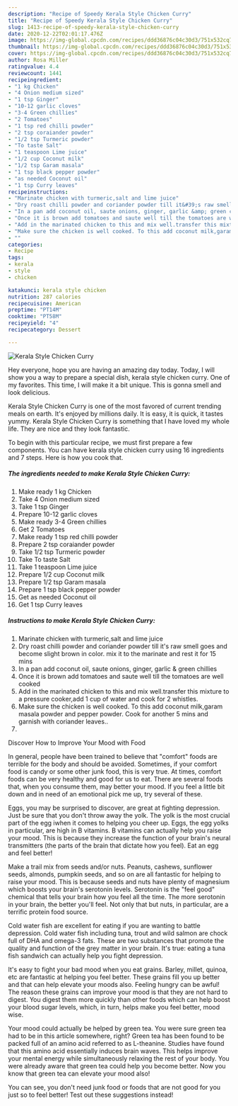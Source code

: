 ```yaml
---
description: "Recipe of Speedy Kerala Style Chicken Curry"
title: "Recipe of Speedy Kerala Style Chicken Curry"
slug: 1413-recipe-of-speedy-kerala-style-chicken-curry
date: 2020-12-22T02:01:17.476Z
image: https://img-global.cpcdn.com/recipes/ddd36876c04c30d3/751x532cq70/kerala-style-chicken-curry-recipe-main-photo.jpg
thumbnail: https://img-global.cpcdn.com/recipes/ddd36876c04c30d3/751x532cq70/kerala-style-chicken-curry-recipe-main-photo.jpg
cover: https://img-global.cpcdn.com/recipes/ddd36876c04c30d3/751x532cq70/kerala-style-chicken-curry-recipe-main-photo.jpg
author: Rosa Miller
ratingvalue: 4.4
reviewcount: 1441
recipeingredient:
- "1 kg Chicken"
- "4 Onion medium sized"
- "1 tsp Ginger"
- "10-12 garlic cloves"
- "3-4 Green chillies"
- "2 Tomatoes"
- "1 tsp red chilli powder"
- "2 tsp coraiander powder"
- "1/2 tsp Turmeric powder"
- "To taste Salt"
- "1 teaspoon Lime juice"
- "1/2 cup Coconut milk"
- "1/2 tsp Garam masala"
- "1 tsp black pepper powder"
- "as needed Coconut oil"
- "1 tsp Curry leaves"
recipeinstructions:
- "Marinate chicken with turmeric,salt and lime juice"
- "Dry roast chilli powder and coriander powder till it&#39;s raw smell goes and become slight brown in color. mix it to the marinate and rest it for 15 mins"
- "In a pan add coconut oil, saute onions, ginger, garlic &amp; green chillies"
- "Once it is brown add tomatoes and saute well till the tomatoes are well cooked"
- "Add in the marinated chicken to this and mix well.transfer this mixture to a pressure cooker,add 1 cup of water and cook for 2 whistles."
- "Make sure the chicken is well cooked. To this add coconut milk,garam masala powder and pepper powder. Cook for another 5 mins and garnish with coriander leaves.."
- ""
categories:
- Recipe
tags:
- kerala
- style
- chicken

katakunci: kerala style chicken 
nutrition: 287 calories
recipecuisine: American
preptime: "PT14M"
cooktime: "PT58M"
recipeyield: "4"
recipecategory: Dessert

---
```



![Kerala Style Chicken Curry](https://img-global.cpcdn.com/recipes/ddd36876c04c30d3/751x532cq70/kerala-style-chicken-curry-recipe-main-photo.jpg)

Hey everyone, hope you are having an amazing day today. Today, I will show you a way to prepare a special dish, kerala style chicken curry. One of my favorites. This time, I will make it a bit unique. This is gonna smell and look delicious.



Kerala Style Chicken Curry is one of the most favored of current trending meals on earth. It's enjoyed by millions daily. It is easy, it is quick, it tastes yummy. Kerala Style Chicken Curry is something that I have loved my whole life. They are nice and they look fantastic.


To begin with this particular recipe, we must first prepare a few components. You can have kerala style chicken curry using 16 ingredients and 7 steps. Here is how you cook that.

<!--inarticleads1-->

##### The ingredients needed to make Kerala Style Chicken Curry:

1. Make ready 1 kg Chicken
1. Take 4 Onion medium sized
1. Take 1 tsp Ginger
1. Prepare 10-12 garlic cloves
1. Make ready 3-4 Green chillies
1. Get 2 Tomatoes
1. Make ready 1 tsp red chilli powder
1. Prepare 2 tsp coraiander powder
1. Take 1/2 tsp Turmeric powder
1. Take To taste Salt
1. Take 1 teaspoon Lime juice
1. Prepare 1/2 cup Coconut milk
1. Prepare 1/2 tsp Garam masala
1. Prepare 1 tsp black pepper powder
1. Get as needed Coconut oil
1. Get 1 tsp Curry leaves




<!--inarticleads2-->

##### Instructions to make Kerala Style Chicken Curry:

1. Marinate chicken with turmeric,salt and lime juice
1. Dry roast chilli powder and coriander powder till it&#39;s raw smell goes and become slight brown in color. mix it to the marinate and rest it for 15 mins
1. In a pan add coconut oil, saute onions, ginger, garlic &amp; green chillies
1. Once it is brown add tomatoes and saute well till the tomatoes are well cooked
1. Add in the marinated chicken to this and mix well.transfer this mixture to a pressure cooker,add 1 cup of water and cook for 2 whistles.
1. Make sure the chicken is well cooked. To this add coconut milk,garam masala powder and pepper powder. Cook for another 5 mins and garnish with coriander leaves..
1. 




Discover How to Improve Your Mood with Food


In general, people have been trained to believe that "comfort" foods are terrible for the body and should be avoided. Sometimes, if your comfort food is candy or some other junk food, this is very true. At times, comfort foods can be very healthy and good for us to eat. There are several foods that, when you consume them, may better your mood. If you feel a little bit down and in need of an emotional pick me up, try several of these.

Eggs, you may be surprised to discover, are great at fighting depression. Just be sure that you don't throw away the yolk. The yolk is the most crucial part of the egg iwhen it comes to helping you cheer up. Eggs, the egg yolks in particular, are high in B vitamins. B vitamins can actually help you raise your mood. This is because they increase the function of your brain's neural transmitters (the parts of the brain that dictate how you feel). Eat an egg and feel better!

Make a trail mix from seeds and/or nuts. Peanuts, cashews, sunflower seeds, almonds, pumpkin seeds, and so on are all fantastic for helping to raise your mood. This is because seeds and nuts have plenty of magnesium which boosts your brain's serotonin levels. Serotonin is the "feel good" chemical that tells your brain how you feel all the time. The more serotonin in your brain, the better you'll feel. Not only that but nuts, in particular, are a terrific protein food source.

Cold water fish are excellent for eating if you are wanting to battle depression. Cold water fish including tuna, trout and wild salmon are chock full of DHA and omega-3 fats. These are two substances that promote the quality and function of the grey matter in your brain. It's true: eating a tuna fish sandwich can actually help you fight depression. 

It's easy to fight your bad mood when you eat grains. Barley, millet, quinoa, etc are fantastic at helping you feel better. These grains fill you up better and that can help elevate your moods also. Feeling hungry can be awful! The reason these grains can improve your mood is that they are not hard to digest. You digest them more quickly than other foods which can help boost your blood sugar levels, which, in turn, helps make you feel better, mood wise.

Your mood could actually be helped by green tea. You were sure green tea had to be in this article somewhere, right? Green tea has been found to be packed full of an amino acid referred to as L-theanine. Studies have found that this amino acid essentially induces brain waves. This helps improve your mental energy while simultaneously relaxing the rest of your body. You were already aware that green tea could help you become better. Now you know that green tea can elevate your mood also!

You can see, you don't need junk food or foods that are not good for you just so to feel better! Test out  these suggestions  instead!

